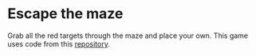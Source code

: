 # Escape the maze
Grab all the red targets through the maze and place your own.
This game uses code from this [repository](https://github.com/StanislavPetrovV/DOOM-style-Game).

